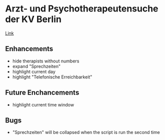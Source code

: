 # Arzt- und Psychotherapeutensuche der KV Berlin

[Link](https://www.kvberlin.de/fuer-patienten/arzt-und-psychotherapeutensuche)

## Enhancements

- hide therapists without numbers
- expand "Sprechzeiten"
- highlight current day
- highlight "Telefonische Erreichbarkeit"

## Future Enchancements

- highlight current time window

## Bugs

- "Sprechzeiten" will be collapsed when the script is run the second time
